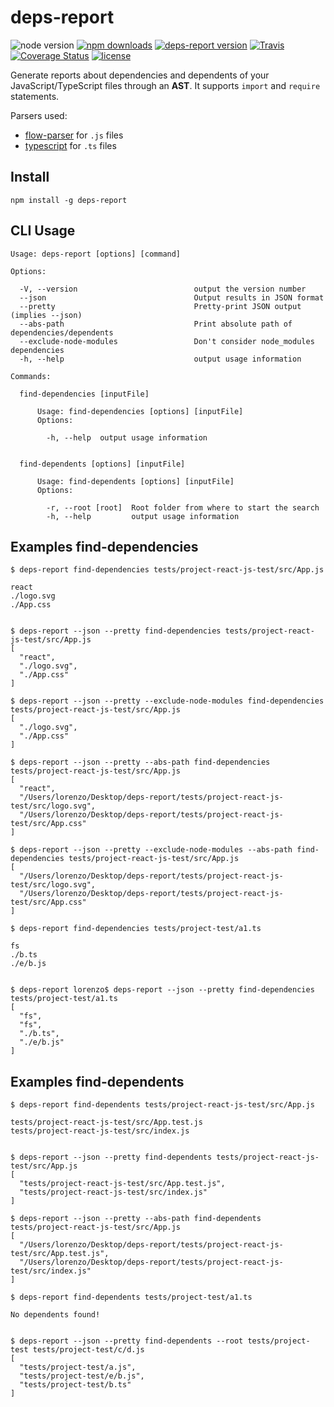 # deps-report

![node version](https://img.shields.io/node/v/deps-report.svg)
[![npm downloads](https://img.shields.io/npm/dm/deps-report.svg)](https://www.npmjs.com/package/deps-report)
[![deps-report version](https://img.shields.io/npm/v/deps-report.svg)](https://www.npmjs.com/package/deps-report)
[![Travis](https://img.shields.io/travis/pichillilorenzo/deps-report.svg?branch=master)](https://travis-ci.org/pichillilorenzo/deps-report)
[![Coverage Status](https://coveralls.io/repos/github/pichillilorenzo/deps-report/badge.svg?branch=master)](https://coveralls.io/github/pichillilorenzo/deps-report?branch=master)
[![license](https://img.shields.io/github/license/mashape/apistatus.svg)](/LICENSE.txt)

Generate reports about dependencies and dependents of your JavaScript/TypeScript files through an **AST**. It supports `import` and `require` statements.

Parsers used:
  - [flow-parser](https://www.npmjs.com/package/flow-parser) for `.js` files
  - [typescript](https://github.com/Microsoft/TypeScript) for `.ts` files


## Install

`npm install -g deps-report`


## CLI Usage

```
Usage: deps-report [options] [command]

Options:

  -V, --version                          output the version number
  --json                                 Output results in JSON format
  --pretty                               Pretty-print JSON output (implies --json)
  --abs-path                             Print absolute path of dependencies/dependents
  --exclude-node-modules                 Don't consider node_modules dependencies
  -h, --help                             output usage information

Commands:

  find-dependencies [inputFile]

      Usage: find-dependencies [options] [inputFile]
      Options:

        -h, --help  output usage information


  find-dependents [options] [inputFile]

      Usage: find-dependents [options] [inputFile]
      Options:

        -r, --root [root]  Root folder from where to start the search
        -h, --help         output usage information

```


## Examples find-dependencies

```
$ deps-report find-dependencies tests/project-react-js-test/src/App.js

react
./logo.svg
./App.css


$ deps-report --json --pretty find-dependencies tests/project-react-js-test/src/App.js
[
  "react",
  "./logo.svg",
  "./App.css"
]

$ deps-report --json --pretty --exclude-node-modules find-dependencies tests/project-react-js-test/src/App.js
[
  "./logo.svg",
  "./App.css"
]

$ deps-report --json --pretty --abs-path find-dependencies tests/project-react-js-test/src/App.js
[
  "react",
  "/Users/lorenzo/Desktop/deps-report/tests/project-react-js-test/src/logo.svg",
  "/Users/lorenzo/Desktop/deps-report/tests/project-react-js-test/src/App.css"
]

$ deps-report --json --pretty --exclude-node-modules --abs-path find-dependencies tests/project-react-js-test/src/App.js
[
  "/Users/lorenzo/Desktop/deps-report/tests/project-react-js-test/src/logo.svg",
  "/Users/lorenzo/Desktop/deps-report/tests/project-react-js-test/src/App.css"
]

$ deps-report find-dependencies tests/project-test/a1.ts

fs
./b.ts
./e/b.js


$ deps-report lorenzo$ deps-report --json --pretty find-dependencies tests/project-test/a1.ts
[
  "fs",
  "fs",
  "./b.ts",
  "./e/b.js"
]
```

## Examples find-dependents

```
$ deps-report find-dependents tests/project-react-js-test/src/App.js

tests/project-react-js-test/src/App.test.js
tests/project-react-js-test/src/index.js


$ deps-report --json --pretty find-dependents tests/project-react-js-test/src/App.js
[
  "tests/project-react-js-test/src/App.test.js",
  "tests/project-react-js-test/src/index.js"
]

$ deps-report --json --pretty --abs-path find-dependents tests/project-react-js-test/src/App.js
[
  "/Users/lorenzo/Desktop/deps-report/tests/project-react-js-test/src/App.test.js",
  "/Users/lorenzo/Desktop/deps-report/tests/project-react-js-test/src/index.js"
]

$ deps-report find-dependents tests/project-test/a1.ts

No dependents found!


$ deps-report --json --pretty find-dependents --root tests/project-test tests/project-test/c/d.js
[
  "tests/project-test/a.js",
  "tests/project-test/e/b.js",
  "tests/project-test/b.ts"
]
```